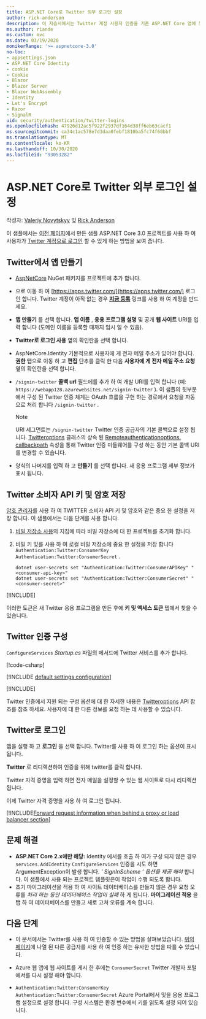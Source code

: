 ```yaml
---
title: ASP.NET Core로 Twitter 외부 로그인 설정
author: rick-anderson
description: 이 자습서에서는 Twitter 계정 사용자 인증을 기존 ASP.NET Core 앱에 통합 하는 방법을 보여 줍니다.
ms.author: riande
ms.custom: mvc
ms.date: 03/19/2020
monikerRange: '>= aspnetcore-3.0'
no-loc:
- appsettings.json
- ASP.NET Core Identity
- cookie
- Cookie
- Blazor
- Blazor Server
- Blazor WebAssembly
- Identity
- Let's Encrypt
- Razor
- SignalR
uid: security/authentication/twitter-logins
ms.openlocfilehash: 47926d12ac5f922f2937df164d38ff6eb63cacf1
ms.sourcegitcommit: ca34c1ac578e7d3daa0febf1810ba5fc74f60bbf
ms.translationtype: MT
ms.contentlocale: ko-KR
ms.lasthandoff: 10/30/2020
ms.locfileid: "93053282"
---
```

# <a name="twitter-external-sign-in-setup-with-aspnet-core"></a>ASP.NET Core로 Twitter 외부 로그인 설정

작성자: [Valeriy Novytskyy](https://github.com/01binary) 및 [Rick Anderson](https://twitter.com/RickAndMSFT)

이 샘플에서는 [이전 페이지](xref:security/authentication/social/index)에서 만든 샘플 ASP.NET Core 3.0 프로젝트를 사용 하 여 사용자가 [Twitter 계정으로 로그인](https://dev.twitter.com/web/sign-in/desktop-browser) 할 수 있게 하는 방법을 보여 줍니다.

## <a name="create-the-app-in-twitter"></a>Twitter에서 앱 만들기

* [AspNetCore](https://www.nuget.org/packages/Microsoft.AspNetCore.Authentication.Twitter/3.0.0) NuGet 패키지를 프로젝트에 추가 합니다.

* 으로 이동 하 여 [https://apps.twitter.com/](https://apps.twitter.com/) 로그인 합니다. Twitter 계정이 아직 없는 경우 **[지금 등록](https://twitter.com/signup)** 링크를 사용 하 여 계정을 만드세요.

* **앱 만들기** 를 선택 합니다. **앱 이름** , **응용 프로그램 설명** 및 공개 **웹 사이트** URI를 입력 합니다 (도메인 이름을 등록할 때까지 임시 일 수 있음).

* **Twitter로 로그인 사용** 옆의 확인란을 선택 합니다.

* AspNetCore.Identity 기본적으로 사용자에 게 전자 메일 주소가 있어야 합니다. **권한** 탭으로 이동 하 고 **편집** 단추를 클릭 한 다음 **사용자에 게 전자 메일 주소 요청** 옆의 확인란을 선택 합니다.

* `/signin-twitter` **콜백 url** 필드에를 추가 하 여 개발 URI를 입력 합니다 (예: `https://webapp128.azurewebsites.net/signin-twitter` ). 이 샘플의 뒷부분에서 구성 된 Twitter 인증 체계는 OAuth 흐름을 구현 하는 경로에서 요청을 자동으로 처리 합니다 `/signin-twitter` .

  > [!NOTE]
  > URI 세그먼트는 `/signin-twitter` Twitter 인증 공급자의 기본 콜백으로 설정 됩니다. [Twitteroptions](/dotnet/api/microsoft.aspnetcore.authentication.twitter.twitteroptions) 클래스의 상속 된 [Remoteauthenticationoptions. callbackpath](/dotnet/api/microsoft.aspnetcore.authentication.remoteauthenticationoptions.callbackpath) 속성을 통해 Twitter 인증 미들웨어를 구성 하는 동안 기본 콜백 URI를 변경할 수 있습니다.

* 양식의 나머지를 입력 하 고 **만들기** 를 선택 합니다. 새 응용 프로그램 세부 정보가 표시 됩니다.

## <a name="store-the-twitter-consumer-api-key-and-secret"></a>Twitter 소비자 API 키 및 암호 저장

[암호 관리자](xref:security/app-secrets)를 사용 하 여 TWITTER 소비자 API 키 및 암호와 같은 중요 한 설정을 저장 합니다. 이 샘플에서는 다음 단계를 사용 합니다.

1. [비밀 저장소 사용](xref:security/app-secrets#enable-secret-storage)의 지침에 따라 비밀 저장소에 대 한 프로젝트를 초기화 합니다.
1. 비밀 키 및를 사용 하 여 로컬 비밀 저장소에 중요 한 설정을 저장 합니다 `Authentication:Twitter:ConsumerKey` `Authentication:Twitter:ConsumerSecret` .

    ```dotnetcli
    dotnet user-secrets set "Authentication:Twitter:ConsumerAPIKey" "<consumer-api-key>"
    dotnet user-secrets set "Authentication:Twitter:ConsumerSecret" "<consumer-secret>"
    ```

[!INCLUDE[](~/includes/environmentVarableColon.md)]

이러한 토큰은 새 Twitter 응용 프로그램을 만든 후에 **키 및 액세스 토큰** 탭에서 찾을 수 있습니다.

## <a name="configure-twitter-authentication"></a>Twitter 인증 구성

`ConfigureServices` *Startup.cs* 파일의 메서드에 Twitter 서비스를 추가 합니다.

[!code-csharp[](~/security/authentication/social/social-code/3.x/StartupTwitter3x.cs?name=snippet&highlight=10-15)]

[!INCLUDE [default settings configuration](includes/default-settings.md)]

[!INCLUDE[](includes/chain-auth-providers.md)]

Twitter 인증에서 지원 되는 구성 옵션에 대 한 자세한 내용은 [Twitteroptions](/dotnet/api/microsoft.aspnetcore.builder.twitteroptions) API 참조를 참조 하세요. 사용자에 대 한 다른 정보를 요청 하는 데 사용할 수 있습니다.

## <a name="sign-in-with-twitter"></a>Twitter로 로그인

앱을 실행 하 고 **로그인** 을 선택 합니다. Twitter를 사용 하 여 로그인 하는 옵션이 표시 됩니다.

**Twitter** 로 리디렉션하여 인증을 위해 twitter를 클릭 합니다.

Twitter 자격 증명을 입력 하면 전자 메일을 설정할 수 있는 웹 사이트로 다시 리디렉션됩니다.

이제 Twitter 자격 증명을 사용 하 여 로그인 됩니다.

[!INCLUDE[Forward request information when behind a proxy or load balancer section](includes/forwarded-headers-middleware.md)]

<!-- 
### React to cancel Authorize External sign-in
Twitter doesn't support AccessDeniedPath
Rather in the twitter setup, you can provide an External sign-in homepage. The external sign-in homepage doesn't support localhost. Tested with https://cors3.azurewebsites.net/ and that works.
-->

## <a name="troubleshooting"></a>문제 해결

* **ASP.NET Core 2.x에만 해당:** Identity 에서를 호출 하 여가 구성 되지 않은 경우 `services.AddIdentity` `ConfigureServices` 인증을 시도 하면 ArgumentException이 발생 합니다. *' SignInScheme ' 옵션을 제공 해야* 합니다. 이 샘플에서 사용 되는 프로젝트 템플릿은이 작업이 수행 되도록 합니다.
* 초기 마이그레이션을 적용 하 여 사이트 데이터베이스를 만들지 않은 경우 요청 오류를 *처리 하는 동안 데이터베이스 작업이 실패* 하 게 됩니다. **마이그레이션 적용** 을 탭 하 여 데이터베이스를 만들고 새로 고쳐 오류를 계속 합니다.

## <a name="next-steps"></a>다음 단계

* 이 문서에서는 Twitter를 사용 하 여 인증할 수 있는 방법을 살펴보았습니다. [위의 페이지](xref:security/authentication/social/index)에 나열 된 다른 공급자를 사용 하 여 인증 하는 유사한 방법을 따를 수 있습니다.

* Azure 웹 앱에 웹 사이트를 게시 한 후에는 `ConsumerSecret` Twitter 개발자 포털에서를 다시 설정 해야 합니다.

* `Authentication:Twitter:ConsumerKey` `Authentication:Twitter:ConsumerSecret` Azure Portal에서 및을 응용 프로그램 설정으로 설정 합니다. 구성 시스템은 환경 변수에서 키를 읽도록 설정 되어 있습니다.
